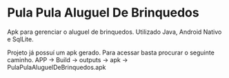 # Pula Pula Aluguel De Brinquedos
Apk para gerenciar o aluguel de brinquedos. Utilizado Java, Android Nativo e SqlLite.

Projeto já possuí um apk gerado. Para acessar basta procurar o seguinte caminho.
APP -> Build -> outputs -> apk -> PulaPulaAluguelDeBrinquedos.apk 